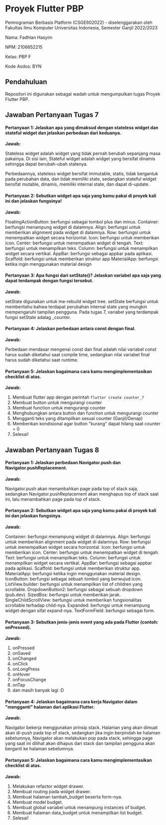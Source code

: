 # Proyek Flutter PBP

Pemrograman Berbasis Platform (CSGE602022) - diselenggarakan oleh Fakultas Ilmu Komputer Universitas Indonesia, Semester Ganjil 2022/2023

Nama: Fadhlan Hasyim

NPM: 2106652215

Kelas: PBP F

Kode Asdos: BYN

## Pendahuluan

Repositori ini digunakan sebagai wadah untuk mengumpulkan tugas Proyek Flutter PBP.

## Jawaban Pertanyaan Tugas 7

#### Pertanyaan 1: Jelaskan apa yang dimaksud dengan stateless widget dan stateful widget dan jelaskan perbedaan dari keduanya.

**Jawab:**

Stateless widget adalah widget yang tidak pernah berubah sepanjang masa pakainya. Di sisi lain, Stateful widget adalah widget yang bersifat dinamis sehingga dapat berubah-ubah statenya.

Perbedaannya, stateless widget bersifat immutable, statis, tidak bergantuk pada perubahan data, dan tidak memiliki state, sedangkan stateful widget bersifat mutable, dinamis, memiliki internal state, dan dapat di-update.

#### Pertanyaan 2: Sebutkan widget apa saja yang kamu pakai di proyek kali ini dan jelaskan fungsinya!

**Jawab:**

FloatingActionButton: berfungsi sebagai tombol plus dan minus.
Container: berfungsi menampung widget di dalamnya.
Align: berfungsi untuk memberikan alignment pada widget di dalamnya.
Row: berfungsi untuk menempatkan widget secara horizontal.
Icon: berfungsi untuk memberikan icon.
Center: berfungsi untuk menempatkan widget di tengah.
Text: berfungsi untuk menampilkan teks.
Column: berfungsi untuk menampilkan widget secara vertikal.
AppBar: berfungsi sebagai appbar pada aplikasi.
Scaffold: berfungsi untuk memberikan struktur app
MaterialApp: berfungsi ketika ingin menggunakan material design

#### Pertanyaan 3: Apa fungsi dari setState()? Jelaskan variabel apa saja yang dapat terdampak dengan fungsi tersebut.

**Jawab:**

setState digunakan untuk me-rebuild widget tree. setState berfungsi untuk memberitahu bahwa terdapat perubahan internal state yang mungkin mempengaruhi tampilan pengguna. Pada tugas 7, variabel yang terdampak fungsi setState adalag _counter.

#### Pertanyaan 4:  Jelaskan perbedaan antara const dengan final.

**Jawab:**

Perbedaan mendasar mengenai const dan final adalah nilai variabel const harus sudah diketahui saat compile time, sedangkan nilai variabel final harus sudah diketahui saat runtime.

#### Pertanyaan 5:  Jelaskan bagaimana cara kamu mengimplementasikan checklist di atas.

**Jawab:**

1. Membuat flutter app dengan perintah `flutter create counter_7`
2. Membuat button untuk mengurangi counter
3. Membuat function untuk mengurangi counter
4. Menghubungkan antara button dan function untuk mengurangi counter
5. Mengganti teks yang ditampilkan sesuai counter (Ganjil/Genap)
7. Memberikan kondisional agar button "kurang" dapat hilang saat counter = 0
8. Selesai!

## Jawaban Pertanyaan Tugas 8

#### Pertanyaan 1: Jelaskan perbedaan Navigator.push dan Navigator.pushReplacement.

**Jawab:**

Navigator.push akan menambahkan page pada top of stack saja, sedangkan Navigator.pushReplacement akan menghapus top of stack saat ini, lalu menambahkan page pada top of stack.

#### Pertanyaan 2: Sebutkan widget apa saja yang kamu pakai di proyek kali ini dan jelaskan fungsinya.

**Jawab:**

Container: berfungsi menampung widget di dalamnya.
Align: berfungsi untuk memberikan alignment pada widget di dalamnya.
Row: berfungsi untuk menempatkan widget secara horizontal.
Icon: berfungsi untuk memberikan icon.
Center: berfungsi untuk menempatkan widget di tengah.
Text: berfungsi untuk menampilkan teks.
Column: berfungsi untuk menampilkan widget secara vertikal.
AppBar: berfungsi sebagai appbar pada aplikasi.
Scaffold: berfungsi untuk memberikan struktur app.
MaterialApp: berfungsi ketika ingin menggunakan material design.
IconButton: berfungsi sebagai sebuah tombol yang berwujud icon.
ListView.builder: berfungsi untuk menampilkan list of children yang scrollable.
DropdownButton2: berfungsi sebagai sebuah dropdown (pub.dev).
SizedBox: berfungsi untuk memberikan jarak.
SingleChildScrollView: berfungsi untuk memberikan fungsionalitas scrollable terhadap child-nya.
Expanded: berfungsi untuk menampung widget dengan sifat expand-nya.
TextFormField: berfungsi sebagai form.

#### Pertanyaan 3: Sebutkan jenis-jenis event yang ada pada Flutter (contoh: onPressed).

**Jawab:**

1. onPressed
2. onSaved
3. onChanged
4. onClick
5. onLongPress
6. onHover
7. onFocusChange
8. onTap
9. dan masih banyak lagi :D

#### Pertanyaan 4:  Jelaskan bagaimana cara kerja Navigator dalam "mengganti" halaman dari aplikasi Flutter.

**Jawab:**

Navigator bekerja menggunakan prinsip stack. Halaman yang akan dimuat akan di-push pada top of stack, sedangkan jika ingin berpindah ke halaman sebelumnya, Navigator akan melakukan pop pada stack, sehingga page yang saat ini dilihat akan dihapus dari stack dan tampilan pengguna akan berganti ke halaman sebelumnya.

#### Pertanyaan 5:  Jelaskan bagaimana cara kamu mengimplementasikan checklist di atas.

**Jawab:**

1. Melakukan refactor widget drawer.
2. Membuat routing pada widget drawer.
3. Membuat halaman tambah_budget beserta form-nya.
4. Membuat model budget.
5. Membuat global variabel untuk menampung instances of budget.
7. Membuat halaman data_budget untuk menampilkan list budget.
8. Selesai!

